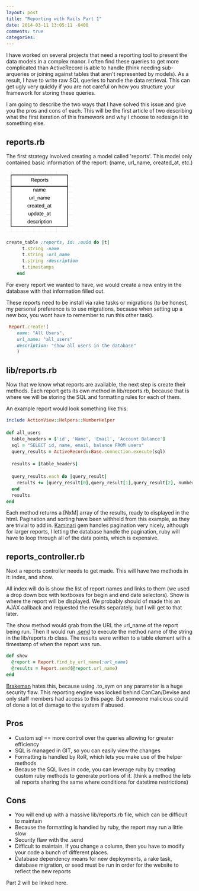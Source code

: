 ```yaml
---
layout: post
title: "Reporting with Rails Part 1"
date: 2014-03-11 13:05:11 -0400
comments: true
categories: 
---
```

I have worked on several projects that need a reporting tool to present the data models in a complex manor.  I often find these queries to get more complicated than ActiveRecord is able to handle (think needing sub-arqueries or joining against tables that aren't represented by models).  As a result, I have to write raw SQL queries to handle the data retrieval.  This can get ugly very quickly if you are not careful on how you structure your framework for storing these queries.

I am going to describe the two ways that I have solved this issue and give you the pros and cons of each.  This will be the first article of two describing what the first iteration of this framework and why I choose to redesign it to something else.

## reports.rb

The first strategy involved creating a model called 'reports'.  This model only contained basic information of the report: (name, url_name, created_at, etc.)  

<img src="/images/report_diagram.png" title="Report ER Diagram" width="180px"/>

```ruby
create_table :reports, id: :uuid do |t|
      t.string :name
      t.string :url_name
      t.string :description
      t.timestamps
    end
```

For every report we wanted to have, we would create a new entry in the database with that information filled out.

These reports need to be install via rake tasks or migrations (to be honest, my personal preference is to use migrations, because when setting up a new box, you wont have to remember to run this other task).

```ruby
 Report.create!(
    name: "All Users",
    url_name: "all_users"
    description: "show all users in the database"
    )
```

## lib/reports.rb

Now that we know what reports are available, the next step is create their methods.  Each report gets its own method in lib/reports.rb, because that is where we will be storing the SQL and formatting rules for each of them.

An example report would look something like this:

```ruby
include ActionView::Helpers::NumberHelper

def all_users
  table_headers = ['id', 'Name', 'Email', 'Account Balance']
  sql = "SELECT id, name, email, balance FROM users"
  query_results = ActiveRecord::Base.connection.execute(sql)

  results = [table_headers]

  query_results.each do |query_result|
    results += [query_result[0],query_result[1],query_result[2], number_to_currency(query_result[3])]
  end
  results
end
```

Each method returns a [NxM] array of the results, ready to displayed in the html.  Pagination and sorting have been withheld from this example, as they are trivial to add in.  [Kaminari](https://github.com/amatsuda/kaminari) gem handles pagination very nicely, although for larger reports, I letting the database handle the pagination, ruby will have to loop through all of the data points, which is expensive.


## reports_controller.rb

Next a reports controller needs to get made.  This will have two methods in it: index, and show.

All index will do is show the list of report names and links to them (we used a drop down box with textboxes for begin and end date selectors).  Show is where the report will be displayed.  We probably should of made this an AJAX callback and requested the results separately, but I will get to that later.

The show method would grab from the URL the url_name of the report being run.  Then it would run [.send](http://ruby-doc.org/core-2.1.1/Object.html#method-i-send) to execute the method name of the string in the lib/reports.rb class.  The results were written to a table element with a timestamp of when the report was run.

```ruby
def show
  @report = Report.find_by_url_name(:url_name)
  @results = Report.send(@report.url_name)
end
```

[Brakeman](http://brakemanscanner.org/) hates this, because using .to_sym on any parameter is a huge security flaw.  This reporting engine was locked behind CanCan/Devise and only staff members had access to this page.  But someone malicious could of done a lot of damage to the system if abused.

## Pros

* Custom sql == more control over the queries allowing for greater efficiency
* SQL is managed in GIT, so you can easily view the changes
* Formatting is handled by RoR, which lets you make use of the helper methods
* Because the SQL lives in code, you can leverage ruby by creating custom ruby methods to generate portions of it.  (think a method the lets all reports sharing the same where conditions for datetime restrictions)

## Cons

* You will end up with a massive lib/reports.rb file, which can be difficult to maintain
* Because the formatting is handled by ruby, the report may run a little slow
* Security flaw with the .send
* Difficult to maintain.  If you change a column, then you have to modify your code a bunch of different places.
* Database dependency means for new deployments, a rake task, database migration, or seed must be run in order for the website to reflect the new reports

Part 2 will be linked here.

